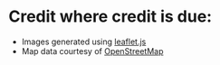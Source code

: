 # Credit where credit is due:

- Images generated using [leaflet.js](https://leafletjs.com/)
- Map data courtesy of [OpenStreetMap](https://www.openstreetmap.org/)
